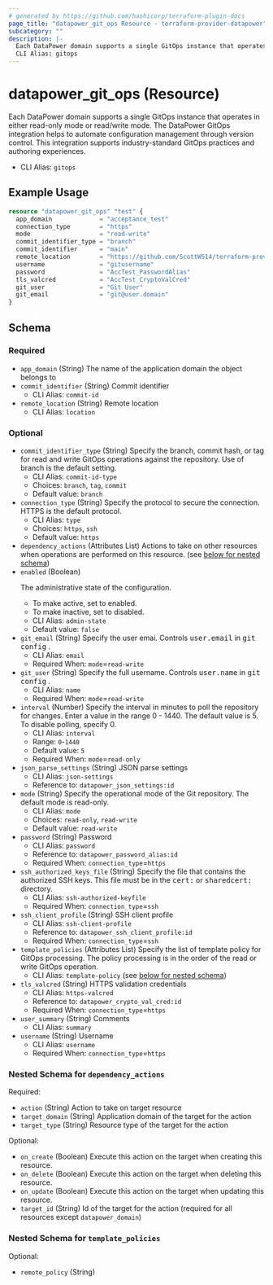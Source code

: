 ```yaml
---
# generated by https://github.com/hashicorp/terraform-plugin-docs
page_title: "datapower_git_ops Resource - terraform-provider-datapower"
subcategory: ""
description: |-
  Each DataPower domain supports a single GitOps instance that operates in either read-only mode or read/write mode. The DataPower GitOps integration helps to automate configuration management through version control. This integration supports industry-standard GitOps practices and authoring experiences.
  CLI Alias: gitops
---
```


# datapower_git_ops (Resource)

Each DataPower domain supports a single GitOps instance that operates in either read-only mode or read/write mode. The DataPower GitOps integration helps to automate configuration management through version control. This integration supports industry-standard GitOps practices and authoring experiences.
  - CLI Alias: `gitops`

## Example Usage

```terraform
resource "datapower_git_ops" "test" {
  app_domain             = "acceptance_test"
  connection_type        = "https"
  mode                   = "read-write"
  commit_identifier_type = "branch"
  commit_identifier      = "main"
  remote_location        = "https://github.com/ScottW514/terraform-provider-datapower"
  username               = "gitusername"
  password               = "AccTest_PasswordAlias"
  tls_valcred            = "AccTest_CryptoValCred"
  git_user               = "Git User"
  git_email              = "git@user.domain"
}
```

<!-- schema generated by tfplugindocs -->
## Schema

### Required

- `app_domain` (String) The name of the application domain the object belongs to
- `commit_identifier` (String) Commit identifier
  - CLI Alias: `commit-id`
- `remote_location` (String) Remote location
  - CLI Alias: `location`

### Optional

- `commit_identifier_type` (String) Specify the branch, commit hash, or tag for read and write GitOps operations against the repository. Use of branch is the default setting.
  - CLI Alias: `commit-id-type`
  - Choices: `branch`, `tag`, `commit`
  - Default value: `branch`
- `connection_type` (String) Specify the protocol to secure the connection. HTTPS is the default protocol.
  - CLI Alias: `type`
  - Choices: `https`, `ssh`
  - Default value: `https`
- `dependency_actions` (Attributes List) Actions to take on other resources when operations are performed on this resource. (see [below for nested schema](#nestedatt--dependency_actions))
- `enabled` (Boolean) <p>The administrative state of the configuration.</p><ul><li>To make active, set to enabled.</li><li>To make inactive, set to disabled.</li></ul>
  - CLI Alias: `admin-state`
  - Default value: `false`
- `git_email` (String) Specify the user emai. Controls <tt>user.email</tt> in <tt>git config</tt> .
  - CLI Alias: `email`
  - Required When: `mode`=`read-write`
- `git_user` (String) Specify the full username. Controls <tt>user.name</tt> in <tt>git config</tt> .
  - CLI Alias: `name`
  - Required When: `mode`=`read-write`
- `interval` (Number) Specify the interval in minutes to poll the repository for changes. Enter a value in the range 0 - 1440. The default value is 5. To disable polling, specify 0.
  - CLI Alias: `interval`
  - Range: `0`-`1440`
  - Default value: `5`
  - Required When: `mode`=`read-only`
- `json_parse_settings` (String) JSON parse settings
  - CLI Alias: `json-settings`
  - Reference to: `datapower_json_settings:id`
- `mode` (String) Specify the operational mode of the Git repository. The default mode is read-only.
  - CLI Alias: `mode`
  - Choices: `read-only`, `read-write`
  - Default value: `read-write`
- `password` (String) Password
  - CLI Alias: `password`
  - Reference to: `datapower_password_alias:id`
  - Required When: `connection_type`=`https`
- `ssh_authorized_keys_file` (String) Specify the file that contains the authorized SSH keys. This file must be in the <tt>cert:</tt> or <tt>sharedcert:</tt> directory.
  - CLI Alias: `ssh-authorized-keyfile`
  - Required When: `connection_type`=`ssh`
- `ssh_client_profile` (String) SSH client profile
  - CLI Alias: `ssh-client-profile`
  - Reference to: `datapower_ssh_client_profile:id`
  - Required When: `connection_type`=`ssh`
- `template_policies` (Attributes List) Specify the list of template policy for GitOps processing. The policy processing is in the order of the read or write GitOps operation.
  - CLI Alias: `template-policy` (see [below for nested schema](#nestedatt--template_policies))
- `tls_valcred` (String) HTTPS validation credentials
  - CLI Alias: `https-valcred`
  - Reference to: `datapower_crypto_val_cred:id`
  - Required When: `connection_type`=`https`
- `user_summary` (String) Comments
  - CLI Alias: `summary`
- `username` (String) Username
  - CLI Alias: `username`
  - Required When: `connection_type`=`https`

<a id="nestedatt--dependency_actions"></a>
### Nested Schema for `dependency_actions`

Required:

- `action` (String) Action to take on target resource
- `target_domain` (String) Application domain of the target for the action
- `target_type` (String) Resource type of the target for the action

Optional:

- `on_create` (Boolean) Execute this action on the target when creating this resource.
- `on_delete` (Boolean) Execute this action on the target when deleting this resource.
- `on_update` (Boolean) Execute this action on the target when updating this resource.
- `target_id` (String) Id of the target for the action (required for all resources except `datapower_domain`)


<a id="nestedatt--template_policies"></a>
### Nested Schema for `template_policies`

Optional:

- `remote_policy` (String)
